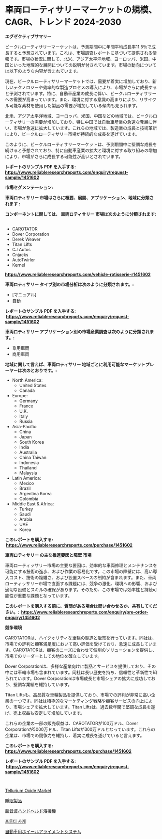 <p><h1>車両ローティサリーマーケットの規模、CAGR、トレンド 2024-2030</h1></p><p><strong>エグゼクティブサマリー</strong></p>
<p><p>ビークルローティサリーマーケットは、予測期間中に年間平均成長率11.5％で成長すると予想されています。これは、市場調査レポートに基づいて提供される情報です。市場の状況に関して、北米、アジア太平洋地域、ヨーロッパ、米国、中国といった地理的な展開についての説明が付されています。市場の動向については以下のような内容が含まれています。</p><p>現在、ビークルローティサリーマーケットでは、需要が着実に増加しており、新しいテクノロジーや効率的な製造プロセスの導入により、市場がさらに成長すると予測されています。特に、自動車産業の成長に伴い、ビークルローティサリーへの需要が高まっています。また、環境に対する意識の高まりにより、リサイクル可能な素材を使用した製品の需要が増加している傾向も見られます。</p><p>北米、アジア太平洋地域、ヨーロッパ、米国、中国などの地域では、ビークルローティサリーの需要が増加しており、特に中国では自動車産業の急速な発展に伴い、市場が急速に拡大しています。これらの地域では、製造業の成長と技術革新により、ビークルローティサリー市場が持続的な成長を遂げています。</p><p>このように、ビークルローティサリーマーケットは、予測期間中に堅調な成長を続けると予想されており、特に自動車産業の拡大と環境に対する取り組みの増加により、市場がさらに成長する可能性が高いとされています。</p></p>
<p><strong>レポートのサンプル PDF を入手する: <a href="https://www.reliableresearchreports.com/enquiry/request-sample/1451602">https://www.reliableresearchreports.com/enquiry/request-sample/1451602</a></strong></p>
<p><strong>市場セグメンテーション:</strong></p>
<p><strong> 車両ロティサリー 市場はさらに概要、展開、アプリケーション、地域に分類されます :</strong></p>
<p><strong>コンポーネントに関しては、 車両ロティサリー 市場は次のように分類されます: &nbsp;</strong></p>
<p><ul><li>CAROTATOR</li><li>Dover Corporation</li><li>Derek Weaver</li><li>Titan Lifts</li><li>CJ Autos</li><li>Cnjacks</li><li>AutoTwirler</li><li>Kernel</li></ul></p>
<p><strong><a href="https://www.reliableresearchreports.com/vehicle-rotisserie-r1451602">https://www.reliableresearchreports.com/vehicle-rotisserie-r1451602</a></strong></p>
<p><strong> 車両ロティサリー タイプ別の市場分析は次のように分類されます。:</strong></p>
<p><ul><li>[マニュアル]</li><li>自動</li></ul></p>
<p><strong>レポートのサンプル PDF を入手する: &nbsp;<a href="https://www.reliableresearchreports.com/enquiry/request-sample/1451602">https://www.reliableresearchreports.com/enquiry/request-sample/1451602</a></strong></p>
<p><strong> 車両ロティサリー アプリケーション別の市場産業調査は次のように分類されます。:</strong></p>
<p><ul><li>乗用車両</li><li>商用車両</li></ul></p>
<p><strong>地域に関して言えば、車両ロティサリー 地域ごとに利用可能なマーケットプレーヤーは次のとおりです。:</strong></p>
<p><ul>
    <li>
        North America:
        <ul>
            <li>United States</li>
            <li>Canada</li>
        </ul>
    </li>
    <li>
        Europe:
        <ul>
            <li>Germany</li>
            <li>France</li>
            <li>U.K.</li>
            <li>Italy</li>
            <li>Russia</li>
        </ul>
    </li>
    <li>
        Asia-Pacific:
        <ul>
            <li>China</li>
            <li>Japan</li>
            <li>South Korea</li>
            <li>India</li>
            <li>Australia</li>
            <li>China Taiwan</li>
            <li>Indonesia</li>
            <li>Thailand</li>
            <li>Malaysia</li>
        </ul>
    </li>
    <li>
        Latin America:
        <ul>
            <li>Mexico</li>
            <li>Brazil</li>
            <li>Argentina Korea</li>
            <li>Colombia</li>
        </ul>
    </li>
    <li>
        Middle East & Africa:
        <ul>
            <li>Turkey</li>
            <li>Saudi</li>
            <li>Arabia</li>
            <li>UAE</li>
            <li>Korea</li>
        </ul>
    </li>
    </ul></p>
<p><strong>このレポートを購入する: &nbsp;<a href="https://www.reliableresearchreports.com/purchase/1451602">https://www.reliableresearchreports.com/purchase/1451602</a></strong></p>
<p><strong>車両ロティサリー の主な推進要因と障壁 市場</strong></p>
<p><p>車両ローティッサリー市場の主要な要因は、効率的な車両修理とメンテナンスを可能にする技術の進歩、および作業の容易化です。この市場の障壁には、高い導入コスト、技術の複雑さ、および設置スペースの制約が含まれます。また、車両ローティッサリー市場で直面する課題には、競争の激化、環境への影響、および適切な設備とスキルの確保があります。そのため、この市場では効率性と持続可能性が重要な課題となっています。</p></p>
<p><strong>このレポートを購入する前に、質問がある場合は問い合わせるか、共有してください。:&nbsp; <a href="https://www.reliableresearchreports.com/enquiry/pre-order-enquiry/1451602">https://www.reliableresearchreports.com/enquiry/pre-order-enquiry/1451602</a></strong></p>
<p><strong>競争環境</strong></p>
<p><p>CAROTATORは、ハイクオリティな車輪の製造と販売を行っています。同社は、市場での評判と顧客満足度において高い評価を受けており、急速に成長しています。CAROTATORは、顧客のニーズに合わせて個別のソリューションを提供し、市場でのリーダーとしての地位を確立しています。</p><p>Dover Corporationは、多様な産業向けに製品とサービスを提供しており、その中には車輪市場も含まれています。同社は長い歴史を持ち、信頼性と革新性で知られています。Dover Corporationは市場成長と市場シェアの拡大に成功しており、堅調な業績を維持しています。</p><p>Titan Liftsも、高品質な車輪製品を提供しており、市場での評判が非常に高い企業の一つです。同社は積極的なマーケティング戦略や顧客サービスの向上により、市場シェアを拡大しています。Titan Liftsは、過去数年間で堅調な成長を遂げ、売上収益も安定して増加しています。</p><p>これらの企業の一部の販売収益は、CAROTATORが100万ドル、Dover Corporationが5000万ドル、Titan Liftsが300万ドルとなっています。これらの企業は、市場での競争力を維持し、着実に成長を遂げていると言えます。</p></p>
<p><strong>このレポートを購入する: &nbsp; <a href="https://www.reliableresearchreports.com/purchase/1451602">https://www.reliableresearchreports.com/purchase/1451602</a></strong></p>
<p><strong>レポートのサンプル PDF を入手する: &nbsp;<a href="https://www.reliableresearchreports.com/enquiry/request-sample/1451602">https://www.reliableresearchreports.com/enquiry/request-sample/1451602</a></strong><strong></strong></p>
<p>&nbsp;</p>
<p><p><a href="https://www.linkedin.com/pulse/global-tellurium-oxide-market-types-applications-major-players-diwbc?trackingId=J9rYGw9iScTGDKtvBiPlwg%3D%3D">Tellurium Oxide Market</a></p><p><a href="https://medium.com/@gordonilbrtck0879367/%E7%9D%A1%E7%9C%A0%E8%A3%BD%E5%93%81%E5%B8%82%E5%A0%B4-%E5%B8%82%E5%A0%B4cagr-%E5%B8%82%E5%A0%B4%E3%83%88%E3%83%AC%E3%83%B3%E3%83%89-%E3%81%8A%E3%82%88%E3%81%B3%E6%88%90%E9%95%B7%E6%88%A6%E7%95%A5%E3%81%AB%E9%96%A2%E3%81%99%E3%82%8B%E6%B4%9E%E5%AF%9F-b43412653fc4">睡眠製品</a></p><p><a href="https://medium.com/@chellamarie1962/%E8%B6%85%E9%9F%B3%E6%B3%A2%E3%83%8F%E3%83%B3%E3%83%89%E3%83%98%E3%83%AB%E3%83%89%E6%BA%B6%E6%8E%A5%E6%A9%9F%E5%B8%82%E5%A0%B4%E3%81%AE%E5%88%86%E6%9E%90-%E3%82%B0%E3%83%AD%E3%83%BC%E3%83%90%E3%83%AB%E7%94%A3%E6%A5%AD%E3%81%AE%E8%A6%8B%E9%80%9A%E3%81%97%E3%81%A8%E4%BA%88%E6%B8%AC-2024%E5%B9%B4%E3%81%8B%E3%82%892031%E5%B9%B4%E3%81%BE%E3%81%A7-9c15bc924c20">超音波ハンドヘルド溶接機</a></p><p><a href="https://medium.com/@edenger9807/%EA%B3%BC%EC%9D%BC-%EB%A7%9B%EC%9D%98-%EC%82%AC%EC%BC%80-%EC%8B%9C%EC%9E%A5-%EC%8B%9C%EC%9E%A5-%EC%A0%90%EC%9C%A0%EC%9C%A8-%EC%8B%9C%EC%9E%A5-%EB%8F%99%ED%96%A5-%EA%B7%B8%EB%A6%AC%EA%B3%A0-%EB%AF%B8%EB%9E%98-%EC%84%B1%EC%9E%A5%EC%9D%84-%ED%83%90%EC%83%89%ED%95%98%EA%B8%B0-3f544bf75a9e">프루티 사케</a></p><p><a href="https://github.com/EstelWisozk1/Market-Research-Report-List-1/blob/main/284639920962.md">自動車用ホイールアライメントシステム</a></p></p>